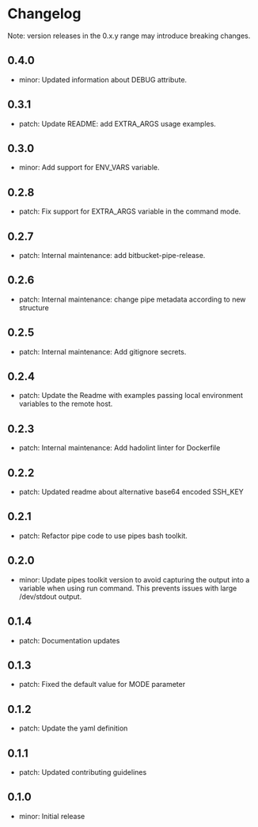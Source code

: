 # Changelog
Note: version releases in the 0.x.y range may introduce breaking changes.

## 0.4.0

- minor: Updated information about DEBUG attribute.

## 0.3.1

- patch: Update README: add EXTRA_ARGS usage examples.

## 0.3.0

- minor: Add support for ENV_VARS variable.

## 0.2.8

- patch: Fix support for EXTRA_ARGS variable in the command mode.

## 0.2.7

- patch: Internal maintenance: add bitbucket-pipe-release.

## 0.2.6

- patch: Internal maintenance: change pipe metadata according to new structure

## 0.2.5

- patch: Internal maintenance: Add gitignore secrets.

## 0.2.4

- patch: Update the Readme with examples passing local environment variables to the remote host.

## 0.2.3

- patch: Internal maintenance: Add hadolint linter for Dockerfile

## 0.2.2

- patch: Updated readme about alternative base64 encoded SSH_KEY

## 0.2.1

- patch: Refactor pipe code to use pipes bash toolkit.

## 0.2.0

- minor: Update pipes toolkit version to avoid capturing the output into a variable when using run command. This prevents issues with large /dev/stdout output.

## 0.1.4

- patch: Documentation updates

## 0.1.3

- patch: Fixed the default value for MODE parameter

## 0.1.2

- patch: Update the yaml definition

## 0.1.1

- patch: Updated contributing guidelines

## 0.1.0

- minor: Initial release

